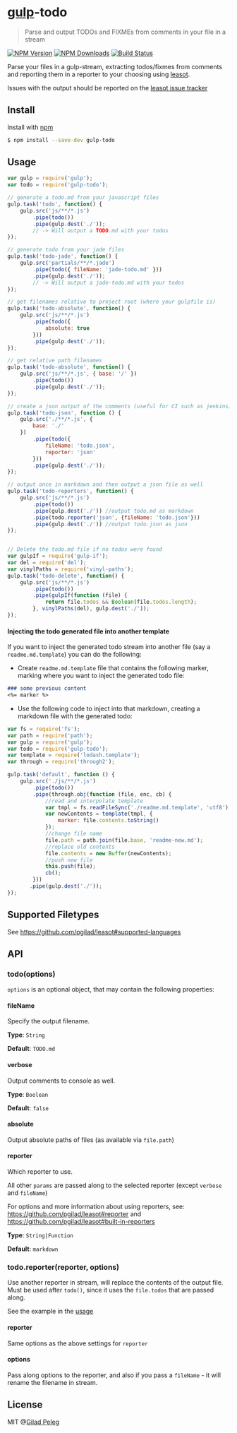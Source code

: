 # [gulp](https://github.com/wearefractal/gulp)-todo
> Parse and output TODOs and FIXMEs from comments in your file in a stream

[![NPM Version](http://img.shields.io/npm/v/gulp-todo.svg?style=flat)](https://npmjs.org/package/gulp-todo)
[![NPM Downloads](http://img.shields.io/npm/dm/gulp-todo.svg?style=flat)](https://npmjs.org/package/gulp-todo)
[![Build Status](http://img.shields.io/travis/pgilad/gulp-todo.svg?style=flat)](https://travis-ci.org/pgilad/gulp-todo)

Parse your files in a gulp-stream, extracting todos/fixmes from comments and reporting them
in a reporter to your choosing using [leasot](https://github.com/pgilad/leasot).

Issues with the output should be reported on the [leasot issue tracker](https://github.com/pgilad/leasot/issues)

## Install

Install with [npm](https://npmjs.org/package/gulp-todo)

```sh
$ npm install --save-dev gulp-todo
```

## Usage

```js
var gulp = require('gulp');
var todo = require('gulp-todo');

// generate a todo.md from your javascript files
gulp.task('todo', function() {
    gulp.src('js/**/*.js')
        .pipe(todo())
        .pipe(gulp.dest('./'));
        // -> Will output a TODO.md with your todos
});

// generate todo from your jade files
gulp.task('todo-jade', function() {
    gulp.src('partials/**/*.jade')
        .pipe(todo({ fileName: 'jade-todo.md' }))
        .pipe(gulp.dest('./'));
        // -> Will output a jade-todo.md with your todos
});

// get filenames relative to project root (where your gulpfile is)
gulp.task('todo-absolute', function() {
    gulp.src('js/**/*.js')
        .pipe(todo({
            absolute: true
        }))
        .pipe(gulp.dest('./'));
});

// get relative path filenames
gulp.task('todo-absolute', function() {
    gulp.src('js/**/*.js', { base: '/' })
        .pipe(todo())
        .pipe(gulp.dest('./'));
});

// create a json output of the comments (useful for CI such as jenkins)
gulp.task('todo-json', function () {
    gulp.src('./**/*.js', {
        base: './'
    })
        .pipe(todo({
            fileName: 'todo.json',
            reporter: 'json'
        }))
        .pipe(gulp.dest('./'));
});

// output once in markdown and then output a json file as well
gulp.task('todo-reporters', function() {
    gulp.src('js/**/*.js')
        .pipe(todo())
        .pipe(gulp.dest('./')) //output todo.md as markdown
        .pipe(todo.reporter('json', {fileName: 'todo.json'}))
        .pipe(gulp.dest('./')) //output todo.json as json
});


// Delete the todo.md file if no todos were found
var gulpIf = require('gulp-if');
var del = require('del');
var vinylPaths = require('vinyl-paths');
gulp.task('todo-delete', function() {
    gulp.src('js/**/*.js')
        .pipe(todo())
        .pipe(gulpIf(function (file) {
            return file.todos && Boolean(file.todos.length);
        }, vinylPaths(del), gulp.dest('./'));
});
```

#### Injecting the todo generated file into another template

If you want to inject the generated todo stream into another file (say a `readme.md.template`)
you can do the following:

- Create `readme.md.template` file that contains the following marker, marking where you want to inject the generated todo file:

```md
### some previous content
<%= marker %>
```

- Use the following code to inject into that markdown, creating a markdown file with the generated todo:

```js
var fs = require('fs');
var path = require('path');
var gulp = require('gulp');
var todo = require('gulp-todo');
var template = require('lodash.template');
var through = require('through2');

gulp.task('default', function () {
    gulp.src('./js/**/*.js')
        .pipe(todo())
        .pipe(through.obj(function (file, enc, cb) {
            //read and interpolate template
            var tmpl = fs.readFileSync('./readme.md.template', 'utf8');
            var newContents = template(tmpl, {
                marker: file.contents.toString()
            });
            //change file name
            file.path = path.join(file.base, 'readme-new.md');
            //replace old contents
            file.contents = new Buffer(newContents);
            //push new file
            this.push(file);
            cb();
        }))
       .pipe(gulp.dest('./'));
});
```

## Supported Filetypes

See https://github.com/pgilad/leasot#supported-languages

## API

### todo(options)

`options` is an optional object, that may contain the following properties:

#### fileName

Specify the output filename.

**Type**: `String`

**Default**: `TODO.md`

#### verbose

Output comments to console as well.

**Type**: `Boolean`

**Default**: `false`

#### absolute

Output absolute paths of files (as available via `file.path`)

#### reporter

Which reporter to use.

All other `params` are passed along to the selected reporter (except `verbose` and `fileName`)

For options and more information about using reporters,
see: https://github.com/pgilad/leasot#reporter and
https://github.com/pgilad/leasot#built-in-reporters

**Type**: `String|Function`

**Default**: `markdown`

### todo.reporter(reporter, options)

Use another reporter in stream, will replace the contents of the output file.
Must be used after `todo()`, since it uses the `file.todos` that are passed along.

See the example in the [usage](#usage)

#### reporter

Same options as the above settings for `reporter`

#### options

Pass along options to the reporter, and also if you pass a `fileName` - it will rename the filename in stream.

## License

MIT @[Gilad Peleg](http://giladpeleg.com)
